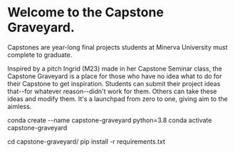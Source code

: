 # Welcome to the Capstone Graveyard.

Capstones are year-long final projects students at Minerva University must complete to graduate. 

Inspired by a pitch Ingrid (M23) made in her Capstone Seminar class, the Capstone Graveyard is a place for those who have no idea what to do for their Capstone to get inspiration. Students can submit their project ideas that--for whatever reason--didn't work for them. Others can take these ideas and modify them. It's a launchpad from zero to one, giving aim to the aimless.

conda create --name capstone-graveyard python=3.8
conda activate capstone-graveyard

cd capstone-graveyard/
pip install -r requirements.txt
